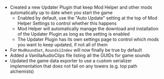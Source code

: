 - Created a new Updater Plugin that keep Mod Helper and other mods automatically up to date when you start the game
  - Enabled by default, use the "Auto Update" setting at the top of Mod Helper Settings to control whether this happens
  - Mod Helper will automatically manage the download and installation of the Updater Plugin as long as the setting is enabled
  - The Updater Plugin has its own settings page to control which mods you want to keep updated, if not all of them
- For `ModRoundSet`, `Rounds1Index` will now finally be true by default
- Added a VanillaAudioClips file listing all the GUIDs for game sounds
- Updated the game data exporter to use a custom serializer implementation that does not fail on any towers (e.g. top path alchemists)